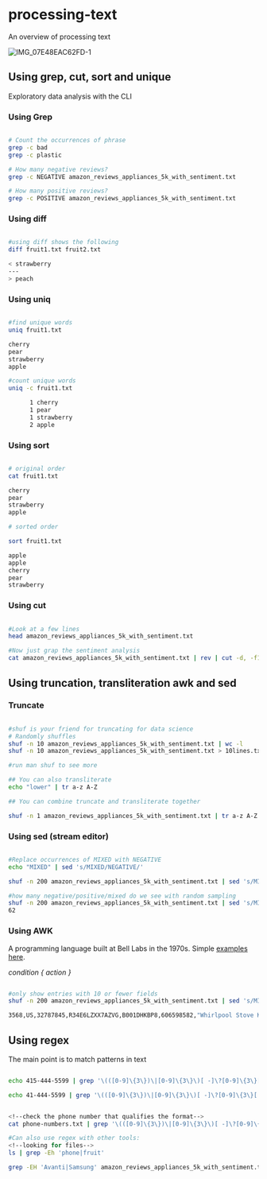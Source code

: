 # processing-text
An overview of processing text


![IMG_07E48EAC62FD-1](https://user-images.githubusercontent.com/58792/146846349-c92329aa-4369-422c-a649-e572bc4ef492.jpeg)


## Using grep, cut, sort and unique

Exploratory data analysis with the CLI

### Using Grep

```bash

# Count the occurrences of phrase
grep -c bad
grep -c plastic

# How many negative reviews?
grep -c NEGATIVE amazon_reviews_appliances_5k_with_sentiment.txt

# How many positive reviews?
grep -c POSITIVE amazon_reviews_appliances_5k_with_sentiment.txt

```

### Using diff

```bash

#using diff shows the following
diff fruit1.txt fruit2.txt 

< strawberry
---
> peach
```

### Using uniq

```bash

#find unique words
uniq fruit1.txt 

cherry
pear
strawberry
apple

#count unique words
uniq -c fruit1.txt 

      1 cherry
      1 pear
      1 strawberry
      2 apple


```

### Using sort

```bash

# original order
cat fruit1.txt 

cherry
pear
strawberry
apple

# sorted order

sort fruit1.txt 

apple
apple
cherry
pear
strawberry

```

### Using cut

```bash

#Look at a few lines
head amazon_reviews_appliances_5k_with_sentiment.txt

#Now just grap the sentiment analysis
cat amazon_reviews_appliances_5k_with_sentiment.txt | rev | cut -d, -f1 | rev 

```
## Using truncation, transliteration awk and sed

### Truncate

```bash

#shuf is your friend for truncating for data science
# Randomly shuffles
shuf -n 10 amazon_reviews_appliances_5k_with_sentiment.txt | wc -l
shuf -n 10 amazon_reviews_appliances_5k_with_sentiment.txt > 10lines.txt

#run man shuf to see more

## You can also transliterate
echo "lower" | tr a-z A-Z

## You can combine truncate and transliterate together

shuf -n 1 amazon_reviews_appliances_5k_with_sentiment.txt | tr a-z A-Z

```

### Using sed (stream editor)

```bash

#Replace occurrences of MIXED with NEGATIVE
echo "MIXED" | sed 's/MIXED/NEGATIVE/'

shuf -n 200 amazon_reviews_appliances_5k_with_sentiment.txt | sed 's/MIXED/NEGATIVE/'

#how many negative/positive/mixed do we see with random sampling
shuf -n 200 amazon_reviews_appliances_5k_with_sentiment.txt | sed 's/MIXED/NEGATIVE/'| grep -c NEGATIVE
62
```
### Using AWK

A programming language built at Bell Labs in the 1970s.  Simple [examples here](https://www.gnu.org/software/gawk/manual/html_node/Very-Simple.html).

*condition { action }*

```bash

#only show entries with 10 or fewer fields
shuf -n 200 amazon_reviews_appliances_5k_with_sentiment.txt | sed 's/MIXED/NEGATIVE/'| awk 'NF < 10'

3568,US,32787845,R34E6LZXX7AZVG,B001DHKBP8,606598582,"Whirlpool Stove Knob Kit, 814362",Major Appliances,4,0,0,N,Y,Four Stars,great products,8/3/15,POSITIVE

```

## Using regex

The main point is to match patterns in text

```bash

echo 415-444-5599 | grep '\(([0-9]\{3\})\|[0-9]\{3\}\)[ -]\?[0-9]\{3\}[ -]\?[0-9]\{4\}'

echo 41-444-5599 | grep '\(([0-9]\{3\})\|[0-9]\{3\}\)[ -]\?[0-9]\{3\}[ -]\?[0-9]\{4\}'


<!--check the phone number that qualifies the format-->
cat phone-numbers.txt | grep '\(([0-9]\{3\})\|[0-9]\{3\}\)[ -]\?[0-9]\{3\}[ -]\?[0-9]\{4\}'

#Can also use regex with other tools:
<!--looking for files-->
ls | grep -Eh 'phone|fruit'

grep -EH 'Avanti|Samsung' amazon_reviews_appliances_5k_with_sentiment.txt | wc -l



```
